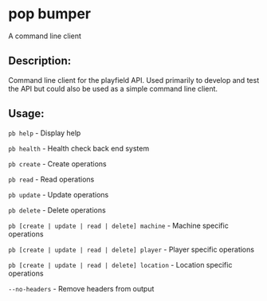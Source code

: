 pop bumper
==========
A command line client

Description:
------------
Command line client for the playfield API.  Used primarily to develop and test the API but could also be used as a 
simple command line client.

Usage:
------
`pb help` - Display help

`pb health` - Health check back end system

`pb create` - Create operations

`pb read` - Read operations

`pb update` - Update operations

`pb delete` - Delete operations

`pb [create | update | read | delete] machine` - Machine specific operations

`pb [create | update | read | delete] player` - Player specific operations

`pb [create | update | read | delete] location` - Location specific operations

`--no-headers` - Remove headers from output